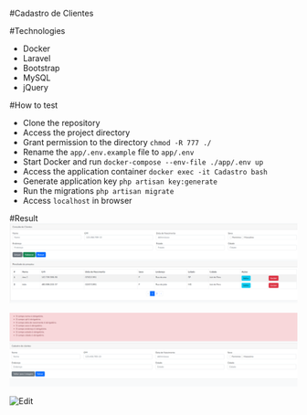 #Cadastro de Clientes

#Technologies
- Docker
- Laravel
- Bootstrap
- MySQL
- jQuery

#How to test
- Clone the repository
- Access the project directory
- Grant permission to the directory `chmod -R 777 ./`
- Rename the `app/.env.example` file to `app/.env`
- Start Docker and run `docker-compose --env-file ./app/.env up`
- Access the application container `docker exec -it Cadastro bash`
- Generate application key `php artisan key:generate`
- Run the migrations `php artisan migrate`
- Access `localhost` in browser

#Result
![Home](/screenshot/customers-home.png "Home")

![New](/screenshot/customer-new.png "New")

![Edit](/screenshot/customer-edir.png "Edit")